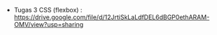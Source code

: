 * Tugas 3 CSS (flexbox) : https://drive.google.com/file/d/12JrtiSkLaLdfDEL6dBGP0ethARAM-OMV/view?usp=sharing

